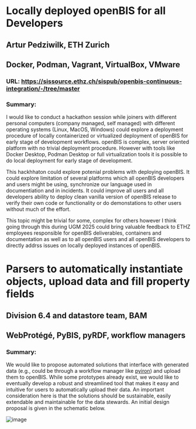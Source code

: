 # Locally deployed openBIS for all Developers

## Artur Pedziwilk, ETH Zurich

## Docker, Podman, Vagrant, VirtualBox, VMware  

### URL: https://sissource.ethz.ch/sispub/openbis-continuous-integration/-/tree/master

### Summary:

I would like to conduct a hackathon session while joiners with different personal computers (company managed, self managed) with different operating systems (Linux, MacOS, Windows) could explore a deployment procedure of locally containerized or virtualized deployment of openBIS for early stage of development workflows.
openBIS is complex, server oriented platform with no trivial deployment procedure. However with tools like Docker Desktop, Podman Desktop or full virtualization tools it is possible to do local deployment for early stage of development. 

This hackhhaton could explore potenial problems with deploying openBIS. It could explore limitation of several platforms which all openBIS developers and users might be using, synchronize our language used in documentiation and in incidents. It could improve all users and all developers ability to deploy clean vanilla version of openBIS release to verify their own code or functionality or do demonstations to other users without much of the effort.

This topic might be trivial for some, complex for others however I think going through this during UGM 2025 could bring valuable feedback to ETHZ employees responsible for openBIS deliverables, containers and documentation as well as to all openBIS users and all openBIS developers to directly addrss issues on locally deployed instances of openBIS.

# Parsers to automatically instantiate objects, upload data and fill property fields

## Division 6.4 and datastore team, BAM

## WebProtégé, PyBIS, pyRDF, workflow managers

### Summary:

We would like to propose automated solutions that interface with generated data (e.g., could be through a workflow manager like [pyiron](https://github.com/pyiron)) and upload them to openBIS. While some prototypes already exist, we would like to eventually develop a robust and streamlined tool that makes it easy and intuitive for users to automatically upload their data. An important consideration here is that the solutions should be sustainable, easily extendable and maintainable for the data stewards. An initial design proposal is given in the schematic below.

![image](https://github.com/user-attachments/assets/f695ef74-a2d7-494b-8198-f38d16bffabc)

